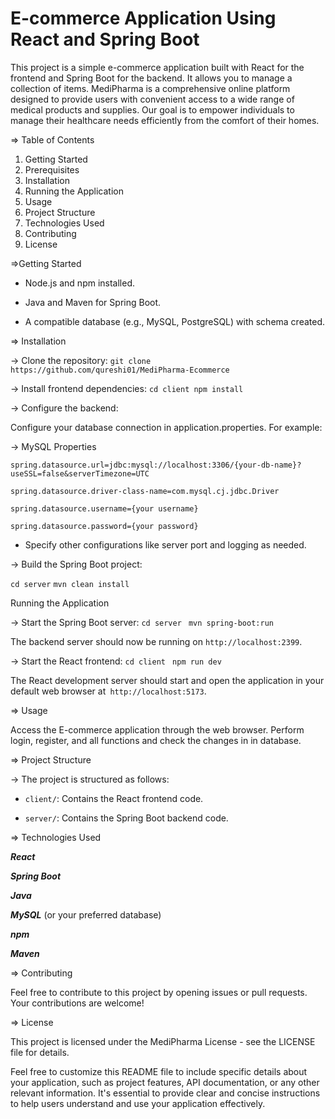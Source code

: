 # **E-commerce Application Using React and Spring Boot**

This project is a simple e-commerce application built with React for the frontend and Spring Boot for the backend. It allows you to manage a collection of items.
MediPharma is a comprehensive online platform designed to provide users with convenient access to a wide range of medical products and supplies. Our goal is to empower individuals to manage their healthcare needs efficiently from the comfort of their homes.

=> Table of Contents
1. Getting Started
2. Prerequisites
3. Installation
4. Running the Application
5. Usage
6. Project Structure
7. Technologies Used
8. Contributing
9. License

=>Getting Started
- Node.js and npm installed.
* Java and Maven for Spring Boot.
+ A compatible database (e.g., MySQL, PostgreSQL) with schema created.

=> Installation


-> Clone the repository:
`git clone https://github.com/qureshi01/MediPharma-Ecommerce`


-> Install frontend dependencies:
`cd client
npm install`


-> Configure the backend:

Configure your database connection in application.properties. For example:


-> MySQL Properties

`spring.datasource.url=jdbc:mysql://localhost:3306/{your-db-name}?useSSL=false&serverTimezone=UTC
`

`spring.datasource.driver-class-name=com.mysql.cj.jdbc.Driver
`

`spring.datasource.username={your username}
`

`spring.datasource.password={your password}
`

- Specify other configurations like server port and logging as needed.


-> Build the Spring Boot project:

`cd server` 
`mvn clean install` 

Running the Application


-> Start the Spring Boot server:
`cd server
`
`mvn spring-boot:run
`

The backend server should now be running on `http://localhost:2399`.


-> Start the React frontend:
`cd client `
`npm run dev`

The React development server should start and open the application in your default web browser at` http://localhost:5173`.


=> Usage

Access the E-commerce application through the web browser. Perform login, register, and all functions and check the changes in in database.


=> Project Structure

-> The project is structured as follows:
- `client/`: Contains the React frontend code. 
* `server/`: Contains the Spring Boot backend code.


=> Technologies Used

***React***

***Spring Boot***

***Java***

***MySQL*** (or your preferred database)

***npm***

***Maven***


=> Contributing

Feel free to contribute to this project by opening issues or pull requests. Your contributions are welcome!


=> License

This project is licensed under the MediPharma License - see the LICENSE file for details.

Feel free to customize this README file to include specific details about your application, such as project features, API documentation, or any other relevant information. It's essential to provide clear and concise instructions to help users understand and use your application effectively.
